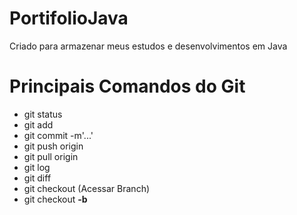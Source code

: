 # PortifolioJava
Criado para armazenar meus estudos e desenvolvimentos em Java

# Principais Comandos do Git

- git status
- git add <NomeDoArquivo>
- git commit -m'...'
- git push origin <Branch>
- git pull origin <Branch>
- git log
- git diff <NomeDoArquivo>
- git checkout <NomeDaBranch> (Acessar Branch)
- git checkout **-b** <NomeDaNovaBranch>